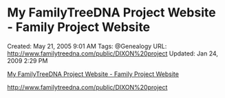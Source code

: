 # My FamilyTreeDNA Project Website - Family Project Website

Created: May 21, 2005 9:01 AM
Tags: @Genealogy
URL: http://www.familytreedna.com/public/DIXON%20project
Updated: Jan 24, 2009 2:29 PM

[My FamilyTreeDNA Project Website - Family Project Website](http://www.familytreedna.com/public/DIXON%20project)

http://www.familytreedna.com/public/DIXON%20project